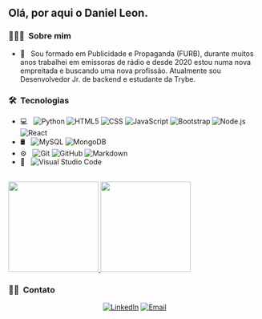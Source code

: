 <h2> Olá, por aqui o Daniel Leon.</h2>

<h3> 👨🏻‍💻 &nbsp;Sobre mim </h3>

- 🤔 &nbsp; Sou formado em Publicidade e Propaganda (FURB), durante muitos anos trabalhei em emissoras de rádio e desde 2020 estou numa nova empreitada e buscando uma nova profissão. Atualmente sou Desenvolvedor Jr. de backend e estudante da Trybe.
<!-- - 🎓 &nbsp; Studying Computer Science and Mathematics at University of Massachusetts Amherst.
- 💼 &nbsp; Working as a Business Development Associate at VirtuBox InfoTech Private Limited.
- 🌱 &nbsp; Learning more about Cloud Architecture, Systems Design and Artificial Intelligence.
- ✍️ &nbsp; Pursuing Graphic Design and Blog Writing as hobbies/side hustles.
 -->
<h3> 🛠 &nbsp;Tecnologias</h3>

- 💻 &nbsp;
  ![Python](https://img.shields.io/badge/-Python-333333?style=flat&logo=python)
  ![HTML5](https://img.shields.io/badge/-HTML5-333333?style=flat&logo=HTML5)
  ![CSS](https://img.shields.io/badge/-CSS-333333?style=flat&logo=CSS3&logoColor=1572B6)
  ![JavaScript](https://img.shields.io/badge/-JavaScript-333333?style=flat&logo=javascript)
  ![Bootstrap](https://img.shields.io/badge/-Bootstrap-333333?style=flat&logo=bootstrap&logoColor=563D7C)
  ![Node.js](https://img.shields.io/badge/-Node.js-333333?style=flat&logo=node.js)
  ![React](https://img.shields.io/badge/-React-333333?style=flat&logo=react)
- 🛢 &nbsp;
  ![MySQL](https://img.shields.io/badge/-MySQL-333333?style=flat&logo=mysql)
  ![MongoDB](https://img.shields.io/badge/-MongoDB-333333?style=flat&logo=mongodb)
- ⚙️ &nbsp;
  ![Git](https://img.shields.io/badge/-Git-333333?style=flat&logo=git)
  ![GitHub](https://img.shields.io/badge/-GitHub-333333?style=flat&logo=github)
  ![Markdown](https://img.shields.io/badge/-Markdown-333333?style=flat&logo=markdown)
- 🔧 &nbsp;
  ![Visual Studio Code](https://img.shields.io/badge/-Visual%20Studio%20Code-333333?style=flat&logo=visual-studio-code&logoColor=007ACC)
<br/>

<a href="https://github.com/leoncomunicador">
  <img height="180em" src="https://github-readme-stats.vercel.app/api?username=leoncomunicador&theme=buefy&show_icons=true" />
  <img height="180em" src="https://github-readme-stats.vercel.app/api/top-langs/?username=leoncomunicador&theme=buefy&layout=compact" />
</a>

<br/>

<h3> 🤝🏻 &nbsp;Contato</h3>

<p align="center">
<a href="https://www.linkedin.com/in/leoncomunicador/"><img alt="LinkedIn" src="https://img.shields.io/badge/LinkedIn-leoncomunicador-blue?style=flat-square&logo=linkedin"></a>
<a href="mailto:daniel_leon@terra.com.br"><img alt="Email" src="https://img.shields.io/badge/Email-daniel_leon@terra.com.br-blue?style=flat-square&logo=gmail"></a>
</p>
